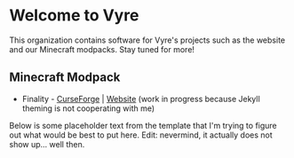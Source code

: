 # Welcome to Vyre

This organization contains software for Vyre's projects such as the website and our Minecraft modpacks. Stay tuned for more!

## Minecraft Modpack
* Finality - [CurseForge](https://www.curseforge.com/minecraft/modpacks/finality) | [Website](https://project-vyre.github.io/mc-web/) (work in progress because Jekyll theming is not cooperating with me)

Below is some placeholder text from the template that I'm trying to figure out what would be best to put here. Edit: nevermind, it actually does not show up... well then.

<!--

**Here are some ideas to get you started:**

🙋‍♀️ A short introduction - what is your organization all about?
🌈 Contribution guidelines - how can the community get involved?
👩‍💻 Useful resources - where can the community find your docs? Is there anything else the community should know?
🍿 Fun facts - what does your team eat for breakfast?
🧙 Remember, you can do mighty things with the power of [Markdown](https://docs.github.com/github/writing-on-github/getting-started-with-writing-and-formatting-on-github/basic-writing-and-formatting-syntax)
-->
